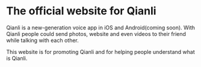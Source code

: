 The official website for Qianli
=================

Qianli is a new-generation voice app in iOS and Android(coming soon). With Qianli people could send photos, website and 
even videos to their friend while talking with each other. 

This website is for promoting Qianli and for helping people 
understand what is Qianli.
